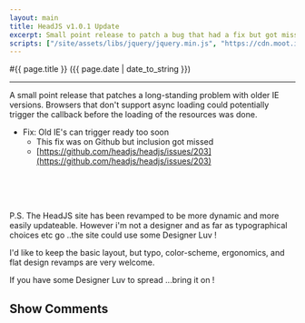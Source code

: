 ```yaml
---
layout: main
title: HeadJS v1.0.1 Update
excerpt: Small point release to patch a bug that had a fix but got missed
scripts: ["/site/assets/libs/jquery/jquery.min.js", "https://cdn.moot.it/latest/moot.min.js", "/site/assets/js/comments.min.js"]
---
```


#{{ page.title }} ({{ page.date | date_to_string }})

<hr />

A small point release that patches a long-standing problem with older IE versions. Browsers that don't support async loading could potentially trigger the callback before the loading of the resources was done.

- Fix: Old IE's can trigger ready too soon
  - This fix was on Github but inclusion got missed
  - [https://github.com/headjs/headjs/issues/203](https://github.com/headjs/headjs/issues/203)

<br /><br /><br />

P.S. The HeadJS site has been revamped to be more dynamic and more easily updateable. However i'm not a designer and as far as typographical choices etc go ..the site could use some Designer Luv !

I'd like to keep the basic layout, but typo, color-scheme, ergonomics, and flat design revamps are very welcome.

If you have some Designer Luv to spread ...bring it on !
 

<div onclick="blog.loadComments(this, 'posts/release/1.0.1', 'Leave a comment')" style="cursor: pointer;">
    <h2>Show Comments</h2>
</div>
<div id="moot">&nbsp;</div>